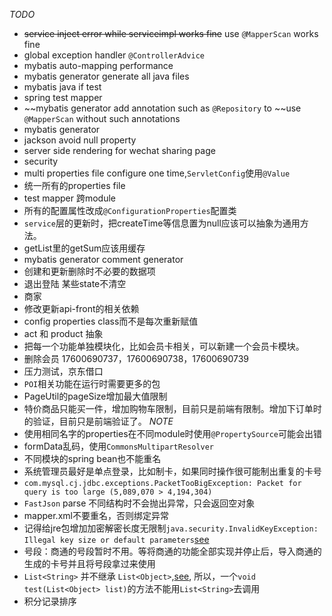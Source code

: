 *TODO*
- ~~service inject error while serviceimpl works fine~~ use `@MapperScan` works fine
- global exception handler `@ControllerAdvice`
- mybatis auto-mapping performance
- mybatis generator generate all java files
- mybatis java if test
- spring test mapper
- ~~mybatis generator add annotation such as `@Repository` to ~~use `@MapperScan` without such annotations
- mybatis generator
- jackson avoid null property
- server side rendering for wechat sharing page
- security
- multi properties file  configure one time,`ServletConfig`使用`@Value`
- 统一所有的properties file
- test mapper 跨module
- 所有的配置属性改成`@ConfigurationProperties`配置类
- `service`层的更新时，把createTime等信息置为null应该可以抽象为通用方法。
- getList里的getSum应该用缓存
- mybatis generator comment generator
- 创建和更新删除时不必要的数据项
- 退出登陆 某些state不清空
- 商家
- 修改更新api-front的相关依赖
- config properties class而不是每次重新赋值
- act 和 product 抽象
- 把每一个功能单独模块化，比如会员卡相关，可以新建一个会员卡模块。
- 删除会员 17600690737，17600690738，17600690739
- 压力测试，京东借口
-  `POI`相关功能在运行时需要更多的包
- PageUtil的pageSize增加最大值限制
- 特价商品只能买一件，增加购物车限制，目前只是前端有限制。增加下订单时的验证，目前只是前端验证了。
*NOTE*
- 使用相同名字的properties在不同module时使用`@PropertySource`可能会出错
- formData乱码，使用`CommonsMultipartResolver`
- 不同模块的spring bean也不能重名
- 系统管理员最好是单点登录，比如制卡，如果同时操作很可能制出重复的卡号
- `com.mysql.cj.jdbc.exceptions.PacketTooBigException: Packet for query is too large (5,089,070 > 4,194,304)`
- `FastJson` parse 不同结构时不会抛出异常，只会返回空对象
- mapper.xml不要重名，否则绑定异常
- 记得给jre包增加加密解密长度无限制`java.security.InvalidKeyException: Illegal key size or default parameters`[see](http://stackoverflow.com/questions/6481627/java-security-illegal-key-size-or-default-parameters/14237459)
- 号段：商通的号段暂时不用。等将商通的功能全部实现并停止后，导入商通的生成的卡号并且将号段拿过来使用
- `List<String>` 并不继承 `List<Object>`,[see](http://stackoverflow.com/questions/22144671/why-liststring-is-not-acceptable-as-listobject),
  所以，一个`void test(List<Object> list)`的方法不能用`List<String>`去调用
- 积分记录排序